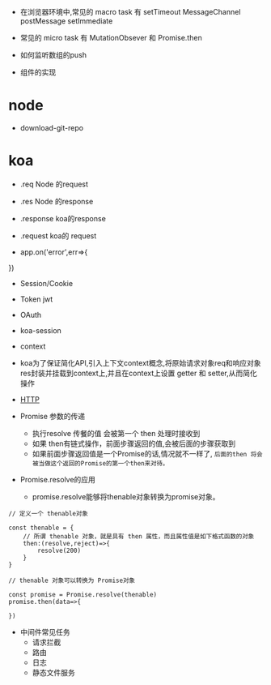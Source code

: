 * 在浏览器环境中,常见的 macro task 有 setTimeout MessageChannel postMessage   setImmediate 
* 常见的 micro task 有 MutationObsever 和 Promise.then 

* 如何监听数组的push
* 组件的实现


# node
* download-git-repo

# koa 

* .req Node 的request
* .res Node 的response
* .response koa的response
* .request koa的 request


* app.on('error',err=>{

})


* Session/Cookie
* Token  jwt
* OAuth
* koa-session



* context 
* koa为了保证简化API,引入上下文context概念,将原始请求对象req和响应对象res封装并挂载到context上,并且在context上设置 getter 和 setter,从而简化操作

* [HTTP](https://www.bilibili.com/video/av81756002)




* Promise 参数的传递
    - 执行resolve 传餐的值 会被第一个 then 处理时接收到
    - 如果 then有链式操作，前面步骤返回的值,会被后面的步骤获取到
    - 如果前面步骤返回值是一个Promise的话,情况就不一样了, `后面的then 将会被当做这个返回的Promise的第一个then来对待。`

* Promise.resolve的应用 
    - promise.resolve能够将thenable对象转换为promise对象。


```
// 定义一个 thenable对象

const thenable = {
    // 所谓 thenable 对象，就是具有 then 属性，而且属性值是如下格式函数的对象
    then:(resolve,reject)=>{
        resolve(200)
    }
}

// thenable 对象可以转换为 Promise对象

const promise = Promise.resolve(thenable)
promise.then(data=>{
    
})

```


* 中间件常见任务
    - 请求拦截
    - 路由
    - 日志
    - 静态文件服务